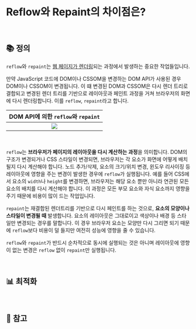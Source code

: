 # Reflow와 Repaint의 차이점은?

<br />

## 📚 정의

`reflow`와 `repaint`는 [웹 페이지가 렌더링](https://github.com/JWJung-99/Frontend-Interview-Questions/blob/main/Notes/CS/Browser-Rendering.md)되는 과정에서 발생하는 중요한 작업들입니다. 

만약 JavaScript 코드에 DOM이나 CSSOM을 변경하는 DOM API가 사용된 경우 DOM이나 CSSOM이 변경됩니다. 이 떄 변경된 DOM과 CSSOM은 다시 렌더 트리로 결합되고 변경된 렌더 트리를 기반으로 레이아웃과 페인트 과정을 거쳐 브라우저의 화면에 다시 렌더링합니다. 이를 `reflow`, `repaint`라고 합니다.

|**DOM API에 의한 `reflow`와 `repaint`**|
|:---:|
|<img src="https://github.com/user-attachments/assets/2d919f1a-5cf0-48c0-9e41-46c082d8f504" />|

<br />

`reflow`는 **브라우저가 페이지의 레이아웃을 다시 계산하는 과정**을 의미합니다. DOM의 구조가 변경되거나 CSS 스타일이 변경되면, 브라우저는 각 요소가 화면에 어떻게 배치될지 다시 계산해야 합니다. 노드 추가/삭제, 요소의 크기/위치 변경, 윈도우 리사이징 등 레이아웃에 영향을 주는 변경이 발생한 경우에 `reflow`가 실행됩니다. 예를 들어 CSS에서 요소의 `width`나 `height`를 변경하면, 브라우저는 해당 요소 뿐만 아니라 연관된 모든 요소의 배치를 다시 계산해야 합니다. 이 과정은 모든 부모 요소와 자식 요소까지 영향을 주기 때문에 비용이 많이 드는 작업입니다. 

`repaint`는 재결합된 렌더트리를 기반으로 다시 페인트를 하는 것으로, **요소의 모양이나 스타일이 변경될 때** 발생합니다. 요소의 레이아웃은 그대로이고 색상이나 배경 등 스타일만 변경되는 경우를 말합니다. 이 경우 브라우저 요소는 모양만 다시 그리면 되기 때문에 `reflow`보다 비용이 덜 들지만 여전히 성능에 영향을 줄 수 있습니다.

`reflow`와 `repaint`가 반드시 순차적으로 동시에 실행되는 것은 아니며 레이아웃에 영향이 없는 변경은 `reflow` 없이 `repaint`만 실행됩니다.

<br />

## 📊 최적화

<br />

## 📖 참고
